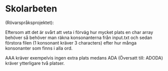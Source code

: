 # Skolarbeten

(Rövarspråksprojektet):

Eftersom att det är svårt att veta i förväg hur mycket plats en char array behöver så behöver man räkna konsonanterna från input.txt och sedan förstora filen (1 konsonant kräver 3 characters) efter hur många konsonanter som finns i alla ord.  

AAA kräver exempelvis ingen extra plats medans ADA (Översatt till: ADODA) kräver ytterligare två platser.
